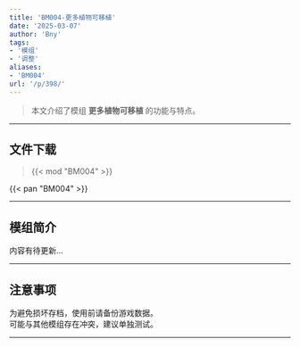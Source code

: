 ```yaml
---
title: 'BM004-更多植物可移植'
date: '2025-03-07'
author: 'Bny'
tags:
- '模组'
- '调整'
aliases:
- 'BM004'
url: '/p/398/'
---
```


> 本文介绍了模组 **更多植物可移植** 的功能与特点。

---

## 文件下载  

> {{< mod "BM004" >}}  

{{< pan "BM004" >}}  

---

## 模组简介

>  
内容有待更新...  

---

## 注意事项

>  
为避免损坏存档，使用前请备份游戏数据。  
可能与其他模组存在冲突，建议单独测试。  

---

